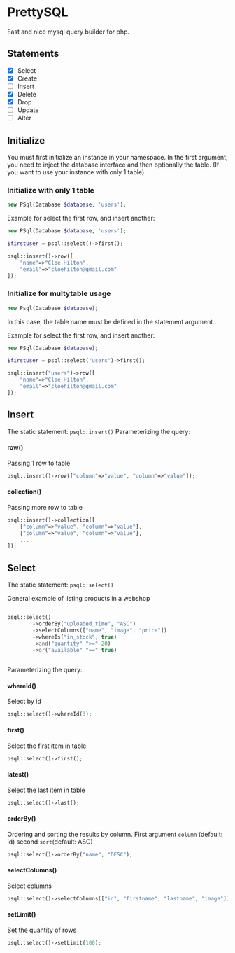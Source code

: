 # PrettySQL
Fast and nice mysql query builder for php.


## Statements
- [x] Select 
- [x] Create
- [ ] Insert
- [x] Delete 
- [x] Drop 
- [ ] Update 
- [ ] Alter 

## Initialize
You must first initialize an instance in your namespace. In the first argument, you need to inject the database interface and then optionally the table. (If you want to use your instance with only 1 table)

### Initialize with only 1 table
```php
new PSql(Database $database, 'users');
```
Example for select the first row, and insert another:
```php
new PSql(Database $database, 'users');

$firstUser = psql::select()->first();

psql::insert()->row([
    "name"=>"Cloe Hilton",
    "email"=>"cloehilton@gmail.com"
]);
```
### Initialize for multytable usage
```php
new Psql(Database $database);
```
In this case, the table name must be defined in the statement argument. 

Example for select the first row, and insert another:
```php
new PSql(Database $database);

$firstUser = psql::select("users")->first();

psql::insert("users")->row([
    "name"=>"Cloe Hilton",
    "email"=>"cloehilton@gmail.com"
]);
```

## Insert
The static statement: `psql::insert()`
Parameterizing the query:
#### row()
Passing 1 row to table
```php
psql::insert()->row(["column"=>"value", "column"=>"value"]);
```
#### collection()
Passing more row to table
```php
psql::insert()->collection([
    ["column"=>"value", "column"=>"value"],
    ["column"=>"value", "column"=>"value"],
    ...
]);
```

## Select
The static statement: `psql::select()`

General example of listing products in a webshop
```php

psql::select()
        ->orderBy("uploaded_time", "ASC")
        ->selectColumns(["name", "image", "price"])
        ->whereIs("in_stock", true)
        ->and("quantity" ">=" 20)
        ->or("available" "==" true)
    
```

Parameterizing the query:

#### whereId()
Select by id
```php
psql::select()->whereId(3);
```

#### first()
Select the first item in table
```php
psql::select()->first();
```

#### latest()
Select the last item in table
```php
psql::select()->last();
```
#### orderBy()
Ordering and sorting the results by column. First argument `column` (default: id) second `sort`(default: ASC)
```php
psql::select()->orderBy("name", "DESC");
```

#### selectColumns()
Select columns
```php
psql::select()->selectColumns(["id", "firstname", "lastname", "image"]);
```

#### setLimit()
Set the quantity of rows
```php
psql::select()->setLimit(100);
```

